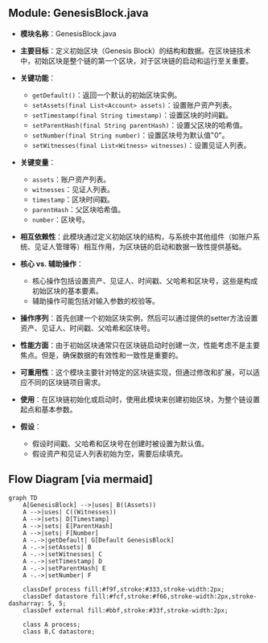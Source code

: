 ## Module: GenesisBlock.java
- **模块名称**：GenesisBlock.java

- **主要目标**：定义初始区块（Genesis Block）的结构和数据。在区块链技术中，初始区块是整个链的第一个区块，对于区块链的启动和运行至关重要。

- **关键功能**：
  - `getDefault()`：返回一个默认的初始区块实例。
  - `setAssets(final List<Account> assets)`：设置账户资产列表。
  - `setTimestamp(final String timestamp)`：设置区块的时间戳。
  - `setParentHash(final String parentHash)`：设置父区块的哈希值。
  - `setNumber(final String number)`：设置区块号为默认值"0"。
  - `setWitnesses(final List<Witness> witnesses)`：设置见证人列表。

- **关键变量**：
  - `assets`：账户资产列表。
  - `witnesses`：见证人列表。
  - `timestamp`：区块时间戳。
  - `parentHash`：父区块哈希值。
  - `number`：区块号。

- **相互依赖性**：此模块通过定义初始区块的结构，与系统中其他组件（如账户系统、见证人管理等）相互作用，为区块链的启动和数据一致性提供基础。

- **核心 vs. 辅助操作**：
  - 核心操作包括设置资产、见证人、时间戳、父哈希和区块号，这些是构成初始区块的基本要素。
  - 辅助操作可能包括对输入参数的校验等。

- **操作序列**：首先创建一个初始区块实例，然后可以通过提供的setter方法设置资产、见证人、时间戳、父哈希和区块号。

- **性能方面**：由于初始区块通常只在区块链启动时创建一次，性能考虑不是主要焦点。但是，确保数据的有效性和一致性是重要的。

- **可重用性**：这个模块主要针对特定的区块链实现，但通过修改和扩展，可以适应不同的区块链项目需求。

- **使用**：在区块链初始化或启动时，使用此模块来创建初始区块，为整个链设置起点和基本参数。

- **假设**：
  - 假设时间戳、父哈希和区块号在创建时被设置为默认值。
  - 假设资产和见证人列表初始为空，需要后续填充。
## Flow Diagram [via mermaid]
```mermaid
graph TD
    A[GenesisBlock] -->|uses| B((Assets))
    A -->|uses| C((Witnesses))
    A -->|sets| D[Timestamp]
    A -->|sets| E[ParentHash]
    A -->|sets| F[Number]
    A -.->|getDefault| G[Default GenesisBlock]
    A -.->|setAssets| B
    A -.->|setWitnesses| C
    A -.->|setTimestamp| D
    A -.->|setParentHash| E
    A -.->|setNumber| F

    classDef process fill:#f9f,stroke:#333,stroke-width:2px;
    classDef datastore fill:#fcf,stroke:#f66,stroke-width:2px,stroke-dasharray: 5, 5;
    classDef external fill:#bbf,stroke:#33f,stroke-width:2px;

    class A process;
    class B,C datastore;
```
